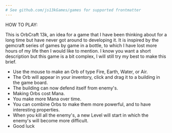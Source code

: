 ```yaml
---
# See github.com/js13kGames/games for supported frontmatter
---
```

HOW TO PLAY:

This is OrbCraft 13k, an idea for a game that I have been thinking about for a long time but have never 
got around to developing it. It is inspired by the gemcraft series of games by game in a bottle, to which I have lost more hours of my life then I would like to mention. I know you want a short description but this game is a bit complex, I will still try my best to make this brief.


* Use the mouse to make an Orb of type Fire, Earth, Water, or Air.
* The Orb will appear in your inventory, click and drag it to a building in the game board.
* The building can now defend itself from enemy's.
* Making Orbs cost Mana.
* You make more Mana over time.
* You can combine Orbs to make them more powerful, and to have interesting properties.
* When you kill all the enemy's, a new Level will start in which the enemy's will become more difficult.
* Good luck